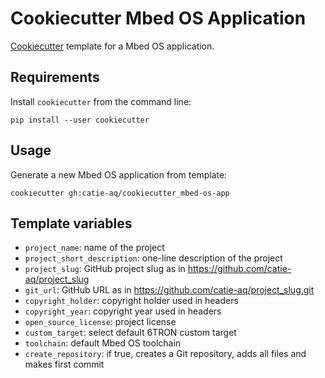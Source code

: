 # Cookiecutter Mbed OS Application

[Cookiecutter](https://github.com/audreyr/cookiecutter) template for a Mbed OS
application.

## Requirements

Install `cookiecutter` from the command line:

```shell
pip install --user cookiecutter
```

## Usage

Generate a new Mbed OS application from template:

```shell
cookiecutter gh:catie-aq/cookiecutter_mbed-os-app
```

## Template variables

- `project_name`: name of the project
- `project_short_description`: one-line description of the project
- `project_slug`: GitHub project slug as in https://github.com/catie-aq/project_slug
- `git_url`: GitHub URL as in https://github.com/catie-aq/project_slug.git
- `copyright_holder`: copyright holder used in headers
- `copyright_year`: copyright year used in headers
- `open_source_license`: project license
- `custom_target`: select default 6TRON custom target
- `toolchain`: default Mbed OS toolchain
- `create_repository`: if true, creates a Git repository, adds all files and makes first
  commit

